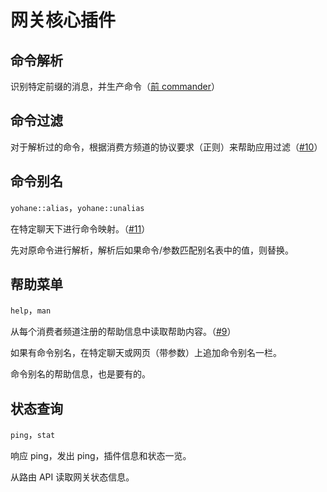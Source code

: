 # 网关核心插件

## 命令解析

识别特定前缀的消息，并生产命令（[前 commander](https://github.com/projectriri/bot-gateway/tree/2bc3356bf7733435756d8e064cbe2d8bd2f0a470/adapters/commander)）

## 命令过滤

对于解析过的命令，根据消费方频道的协议要求（正则）来帮助应用过滤（[#10](https://github.com/projectriri/bot-gateway/issues/10)）

## 命令别名

`yohane::alias`，`yohane::unalias`

在特定聊天下进行命令映射。（[#11](https://github.com/projectriri/bot-gateway/issues/11)）

先对原命令进行解析，解析后如果命令/参数匹配别名表中的值，则替换。

## 帮助菜单

`help`，`man`

从每个消费者频道注册的帮助信息中读取帮助内容。（[#9](https://github.com/projectriri/bot-gateway/issues/9)）

如果有命令别名，在特定聊天或网页（带参数）上追加命令别名一栏。

命令别名的帮助信息，也是要有的。

## 状态查询

`ping`，`stat`

响应 ping，发出 ping，插件信息和状态一览。

从路由 API 读取网关状态信息。
